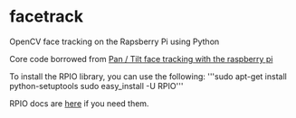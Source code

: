 facetrack
=========

OpenCV face tracking on the Rapsberry Pi using Python


Core code borrowed from [Pan / Tilt face tracking with the raspberry pi](http://instructables.com/id/Pan-Tilt-face-tracking-with-the-raspberry-pi "instructables")

To install the RPIO library, you can use the following:
'''sudo apt-get install python-setuptools
sudo easy_install -U RPIO'''


RPIO docs are [here](http://pythonhosted.org/RPIO/rpio_py.html) if you need them.

